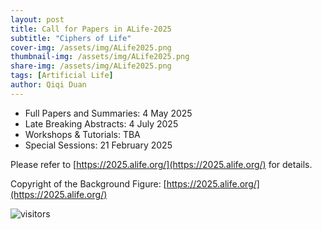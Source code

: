 ```yaml
---
layout: post
title: Call for Papers in ALife-2025
subtitle: "Ciphers of Life"
cover-img: /assets/img/ALife2025.png
thumbnail-img: /assets/img/ALife2025.png
share-img: /assets/img/ALife2025.png
tags: [Artificial Life]
author: Qiqi Duan
---
```


- Full Papers and Summaries: 4 May 2025
- Late Breaking Abstracts: 4 July 2025
- Workshops & Tutorials: TBA
- Special Sessions: 21 February 2025

Please refer to [https://2025.alife.org/](https://2025.alife.org/) for details.



Copyright of the Background Figure: [https://2025.alife.org/](https://2025.alife.org/)

![visitors](https://visitor-badge.laobi.icu/badge?page_id=Evolutionary-Intelligence.DistributedEvolutionaryComputation)
